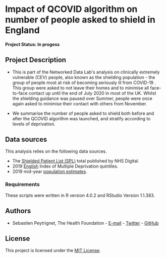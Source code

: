 # Impact of QCOVID algorithm on number of people asked to shield in England

#### Project Status: In progess

## Project Description

- This is part of the Networked Data Lab's analysis  on clinically extremely vulnerable (CEV) people, also known as the shielding population - the group of people most at risk of becoming seriously ill from COVID-19 . This group were asked to not leave their homes and to minimise all face-to-face contact up until the end of July 2020 in most of the UK. Whilst the shielding guidance was paused over Summer, people were once again asked to minimise their contact with others from November.

- We summarise the number of people asked to shield both before and after the QCOVID algorithm was launched, and stratify according to levels of deprivation.

## Data sources

This analysis relies on the following data sources.

- The [Shielded Patient List (SPL)](https://digital.nhs.uk/data-and-information/publications/statistical/mi-english-coronavirus-covid-19-shielded-patient-list-summary-totals) total published by NHS Digital.
- 2019 [English](https://data-communities.opendata.arcgis.com/datasets/d4b79be994ac4820ad44e10ded313df3_0) Index of Multiple Deprivation quintiles.
- 2019 mid-year [population estimates](https://www.ons.gov.uk/peoplepopulationandcommunity/populationandmigration/populationestimates).

### Requirements

These scripts were written in R version 4.0.2 and RStudio Version 1.1.383. 

## Authors

* Sebastien Peytrignet, The Health Foundation - [E-mail](sebastien.peytrignet@health.org.uk) - [Twitter](https://twitter.com/SebastienPeytr2) - [GitHub](https://github.com/sg-peytrignet)

## License

This project is licensed under the [MIT License](https://github.com/HFAnalyticsLab/NDL_Output3_Hospital_care_CEV/blob/main/LICENSE).

